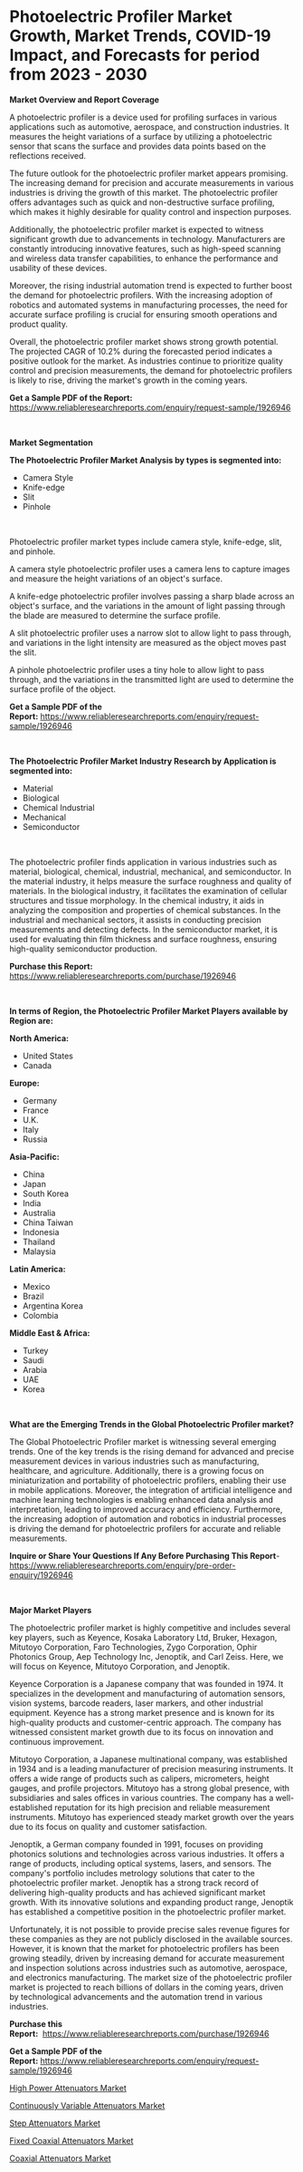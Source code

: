 <p><h1>Photoelectric Profiler Market Growth, Market Trends, COVID-19 Impact, and Forecasts for period from 2023 - 2030</h1></p><p><strong>Market Overview and Report Coverage</strong></p>
<p><p>A photoelectric profiler is a device used for profiling surfaces in various applications such as automotive, aerospace, and construction industries. It measures the height variations of a surface by utilizing a photoelectric sensor that scans the surface and provides data points based on the reflections received.</p><p>The future outlook for the photoelectric profiler market appears promising. The increasing demand for precision and accurate measurements in various industries is driving the growth of this market. The photoelectric profiler offers advantages such as quick and non-destructive surface profiling, which makes it highly desirable for quality control and inspection purposes.</p><p>Additionally, the photoelectric profiler market is expected to witness significant growth due to advancements in technology. Manufacturers are constantly introducing innovative features, such as high-speed scanning and wireless data transfer capabilities, to enhance the performance and usability of these devices.</p><p>Moreover, the rising industrial automation trend is expected to further boost the demand for photoelectric profilers. With the increasing adoption of robotics and automated systems in manufacturing processes, the need for accurate surface profiling is crucial for ensuring smooth operations and product quality.</p><p>Overall, the photoelectric profiler market shows strong growth potential. The projected CAGR of 10.2% during the forecasted period indicates a positive outlook for the market. As industries continue to prioritize quality control and precision measurements, the demand for photoelectric profilers is likely to rise, driving the market's growth in the coming years.</p></p>
<p><strong>Get a Sample PDF of the Report:</strong> <a href="https://www.reliableresearchreports.com/enquiry/request-sample/1926946">https://www.reliableresearchreports.com/enquiry/request-sample/1926946</a></p>
<p>&nbsp;</p>
<p><strong>Market Segmentation</strong></p>
<p><strong>The Photoelectric Profiler Market Analysis by types is segmented into:</strong></p>
<p><ul><li>Camera Style</li><li>Knife-edge</li><li>Slit</li><li>Pinhole</li></ul></p>
<p>&nbsp;</p>
<p><p>Photoelectric profiler market types include camera style, knife-edge, slit, and pinhole. </p><p>A camera style photoelectric profiler uses a camera lens to capture images and measure the height variations of an object's surface.</p><p>A knife-edge photoelectric profiler involves passing a sharp blade across an object's surface, and the variations in the amount of light passing through the blade are measured to determine the surface profile.</p><p>A slit photoelectric profiler uses a narrow slot to allow light to pass through, and variations in the light intensity are measured as the object moves past the slit.</p><p>A pinhole photoelectric profiler uses a tiny hole to allow light to pass through, and the variations in the transmitted light are used to determine the surface profile of the object.</p></p>
<p><strong>Get a Sample PDF of the Report:</strong>&nbsp;<a href="https://www.reliableresearchreports.com/enquiry/request-sample/1926946">https://www.reliableresearchreports.com/enquiry/request-sample/1926946</a></p>
<p>&nbsp;</p>
<p><strong>The Photoelectric Profiler Market Industry Research by Application is segmented into:</strong></p>
<p><ul><li>Material</li><li>Biological</li><li>Chemical Industrial</li><li>Mechanical</li><li>Semiconductor</li></ul></p>
<p>&nbsp;</p>
<p><p>The photoelectric profiler finds application in various industries such as material, biological, chemical, industrial, mechanical, and semiconductor. In the material industry, it helps measure the surface roughness and quality of materials. In the biological industry, it facilitates the examination of cellular structures and tissue morphology. In the chemical industry, it aids in analyzing the composition and properties of chemical substances. In the industrial and mechanical sectors, it assists in conducting precision measurements and detecting defects. In the semiconductor market, it is used for evaluating thin film thickness and surface roughness, ensuring high-quality semiconductor production.</p></p>
<p><strong>Purchase this Report:</strong>&nbsp; <a href="https://www.reliableresearchreports.com/purchase/1926946">https://www.reliableresearchreports.com/purchase/1926946</a></p>
<p>&nbsp;</p>
<p><strong>In terms of Region, the Photoelectric Profiler Market Players available by Region are:</strong></p>
<p>
    <p> <strong> North America: </strong>
        <ul>
            <li>United States</li>
            <li>Canada</li>
        </ul>
        </p> 
    <p> <strong> Europe: </strong>
        <ul>
            <li>Germany</li>
            <li>France</li>
            <li>U.K.</li>
            <li>Italy</li>
            <li>Russia</li>
        </ul>
        </p> 
    <p> <strong> Asia-Pacific: </strong>
        <ul>
            <li>China</li>
            <li>Japan</li>
            <li>South Korea</li>
            <li>India</li>
            <li>Australia</li>
            <li>China Taiwan</li>
            <li>Indonesia</li>
            <li>Thailand</li>
            <li>Malaysia</li>
        </ul>
        </p> 
    <p> <strong> Latin America: </strong>
        <ul>
            <li>Mexico</li>
            <li>Brazil</li>
            <li>Argentina Korea</li>
            <li>Colombia</li>
        </ul>
        </p> 
    <p> <strong> Middle East & Africa: </strong>
        <ul>
            <li>Turkey</li>
            <li>Saudi</li>
            <li>Arabia</li>
            <li>UAE</li>
            <li>Korea</li>
        </ul>
    </p>
    </p>
<p>&nbsp;</p>
<p><strong>What are the Emerging Trends in the Global Photoelectric Profiler market?</strong></p>
<p><p>The Global Photoelectric Profiler market is witnessing several emerging trends. One of the key trends is the rising demand for advanced and precise measurement devices in various industries such as manufacturing, healthcare, and agriculture. Additionally, there is a growing focus on miniaturization and portability of photoelectric profilers, enabling their use in mobile applications. Moreover, the integration of artificial intelligence and machine learning technologies is enabling enhanced data analysis and interpretation, leading to improved accuracy and efficiency. Furthermore, the increasing adoption of automation and robotics in industrial processes is driving the demand for photoelectric profilers for accurate and reliable measurements.</p></p>
<p><strong>Inquire or Share Your Questions If Any Before Purchasing This Report</strong>- <a href="https://www.reliableresearchreports.com/enquiry/pre-order-enquiry/1926946">https://www.reliableresearchreports.com/enquiry/pre-order-enquiry/1926946</a></p>
<p>&nbsp;</p>
<p><strong>Major Market Players</strong></p>
<p><p>The photoelectric profiler market is highly competitive and includes several key players, such as Keyence, Kosaka Laboratory Ltd, Bruker, Hexagon, Mitutoyo Corporation, Faro Technologies, Zygo Corporation, Ophir Photonics Group, Aep Technology Inc, Jenoptik, and Carl Zeiss. Here, we will focus on Keyence, Mitutoyo Corporation, and Jenoptik.</p><p>Keyence Corporation is a Japanese company that was founded in 1974. It specializes in the development and manufacturing of automation sensors, vision systems, barcode readers, laser markers, and other industrial equipment. Keyence has a strong market presence and is known for its high-quality products and customer-centric approach. The company has witnessed consistent market growth due to its focus on innovation and continuous improvement.</p><p>Mitutoyo Corporation, a Japanese multinational company, was established in 1934 and is a leading manufacturer of precision measuring instruments. It offers a wide range of products such as calipers, micrometers, height gauges, and profile projectors. Mitutoyo has a strong global presence, with subsidiaries and sales offices in various countries. The company has a well-established reputation for its high precision and reliable measurement instruments. Mitutoyo has experienced steady market growth over the years due to its focus on quality and customer satisfaction.</p><p>Jenoptik, a German company founded in 1991, focuses on providing photonics solutions and technologies across various industries. It offers a range of products, including optical systems, lasers, and sensors. The company's portfolio includes metrology solutions that cater to the photoelectric profiler market. Jenoptik has a strong track record of delivering high-quality products and has achieved significant market growth. With its innovative solutions and expanding product range, Jenoptik has established a competitive position in the photoelectric profiler market.</p><p>Unfortunately, it is not possible to provide precise sales revenue figures for these companies as they are not publicly disclosed in the available sources. However, it is known that the market for photoelectric profilers has been growing steadily, driven by increasing demand for accurate measurement and inspection solutions across industries such as automotive, aerospace, and electronics manufacturing. The market size of the photoelectric profiler market is projected to reach billions of dollars in the coming years, driven by technological advancements and the automation trend in various industries.</p></p>
<p><strong>Purchase this Report:</strong>&nbsp;&nbsp;<a href="https://www.reliableresearchreports.com/purchase/1926946">https://www.reliableresearchreports.com/purchase/1926946</a></p>
<p></p>
<p><strong>Get a Sample PDF of the Report:</strong>&nbsp;<a href="https://www.reliableresearchreports.com/enquiry/request-sample/1926946">https://www.reliableresearchreports.com/enquiry/request-sample/1926946</a></p>
<p><p><a href="https://medium.com/@heatherhall44/high-power-attenuators-market-analysis-and-sze-forecasted-for-period-from-2023-to-2030-cb32ad1e0ddf">High Power Attenuators Market</a></p><p><a href="https://medium.com/@jessicaelliott65/analyzing-continuously-variable-attenuators-market-global-industry-perspective-and-forecast-2023-5f951685a98e">Continuously Variable Attenuators Market</a></p><p><a href="https://medium.com/@judyhunter52/step-attenuators-market-share-evolution-and-market-growth-trends-2023-2030-9b633cd84349">Step Attenuators Market</a></p><p><a href="https://medium.com/@anamariaagolli86/fixed-coaxial-attenuators-market-exploring-market-share-market-trends-and-future-growth-19e73293a136">Fixed Coaxial Attenuators Market</a></p><p><a href="https://medium.com/@melissaarnold2022/coaxial-attenuators-market-analysis-and-sze-forecasted-for-period-from-2023-to-2030-bf1703b51197">Coaxial Attenuators Market</a></p></p>